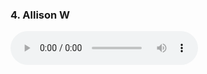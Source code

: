 <h3>4. Allison W</h3>
<audio controls controlsList="nodownload">
  <source src="Allison W.mp3" type="audio/mpeg">

